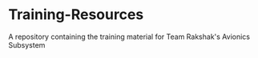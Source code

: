 # Training-Resources
A repository containing the training material for Team Rakshak's Avionics Subsystem
